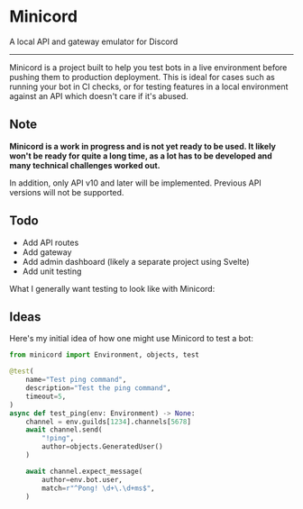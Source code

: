 # Minicord

A local API and gateway emulator for Discord

---

Minicord is a project built to help you test bots in a live environment before pushing them to production deployment. This is ideal for cases such as running your bot in CI checks, or for testing features in a local environment against an API which doesn't care if it's abused.

## Note

**Minicord is a work in progress and is not yet ready to be used. It likely won't be ready for quite a long time, as a lot has to be developed and many technical challenges worked out.**

In addition, only API v10 and later will be implemented. Previous API versions will not be supported.

## Todo

- Add API routes
- Add gateway
- Add admin dashboard (likely a separate project using Svelte)
- Add unit testing

What I generally want testing to look like with Minicord:

## Ideas

Here's my initial idea of how one might use Minicord to test a bot:

```py
from minicord import Environment, objects, test

@test(
    name="Test ping command",
    description="Test the ping command",
    timeout=5,
)
async def test_ping(env: Environment) -> None:
    channel = env.guilds[1234].channels[5678]
    await channel.send(
        "!ping",
        author=objects.GeneratedUser()
    )

    await channel.expect_message(
        author=env.bot.user,
        match=r"^Pong! \d+\.\d+ms$",
    )
```
